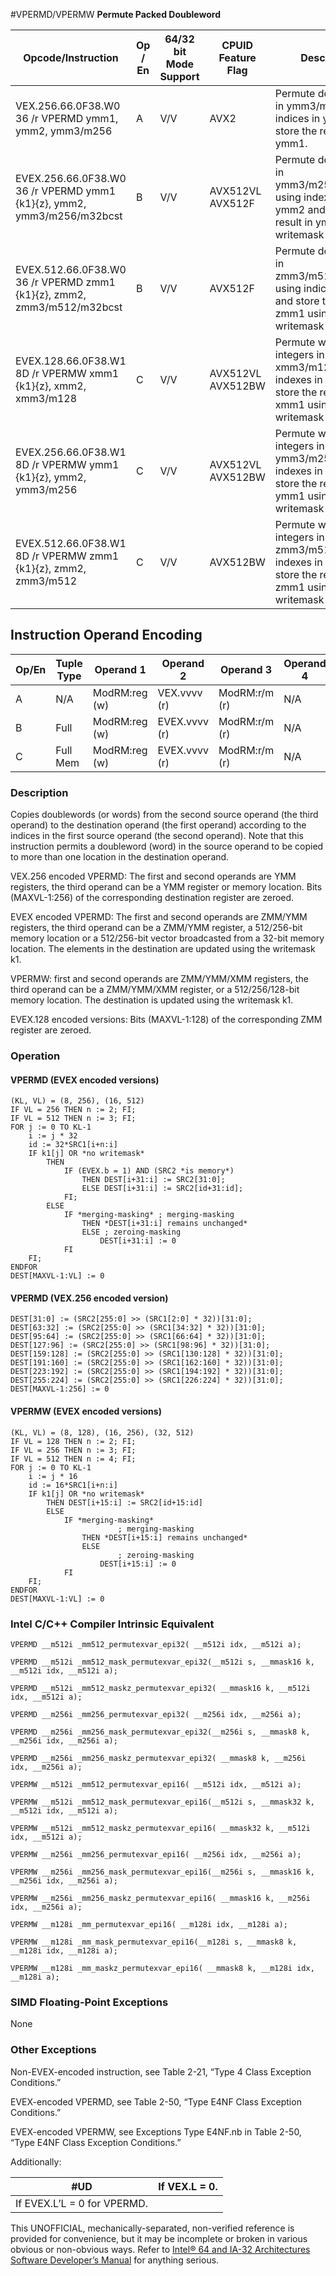 #VPERMD/VPERMW
**Permute Packed Doubleword**

| Opcode/Instruction                                                     | Op / En | 64/32 bit Mode Support | CPUID Feature Flag | Description                                                                                                     |
| ---------------------------------------------------------------------- | ------- | ---------------------- | ------------------ | --------------------------------------------------------------------------------------------------------------- |
| VEX.256.66.0F38.W0 36 /r VPERMD ymm1, ymm2, ymm3/m256                  | A       | V/V                    | AVX2               | Permute doublewords in ymm3/m256 using indices in ymm2 and store the result in ymm1.                            |
| EVEX.256.66.0F38.W0 36 /r VPERMD ymm1 {k1}{z}, ymm2, ymm3/m256/m32bcst | B       | V/V                    | AVX512VL AVX512F   | Permute doublewords in ymm3/m256/m32bcst using indexes in ymm2 and store the result in ymm1 using writemask k1. |
| EVEX.512.66.0F38.W0 36 /r VPERMD zmm1 {k1}{z}, zmm2, zmm3/m512/m32bcst | B       | V/V                    | AVX512F            | Permute doublewords in zmm3/m512/m32bcst using indices in zmm2 and store the result in zmm1 using writemask k1. |
| EVEX.128.66.0F38.W1 8D /r VPERMW xmm1 {k1}{z}, xmm2, xmm3/m128         | C       | V/V                    | AVX512VL AVX512BW  | Permute word integers in xmm3/m128 using indexes in xmm2 and store the result in xmm1 using writemask k1.       |
| EVEX.256.66.0F38.W1 8D /r VPERMW ymm1 {k1}{z}, ymm2, ymm3/m256         | C       | V/V                    | AVX512VL AVX512BW  | Permute word integers in ymm3/m256 using indexes in ymm2 and store the result in ymm1 using writemask k1.       |
| EVEX.512.66.0F38.W1 8D /r VPERMW zmm1 {k1}{z}, zmm2, zmm3/m512         | C       | V/V                    | AVX512BW           | Permute word integers in zmm3/m512 using indexes in zmm2 and store the result in zmm1 using writemask k1.       |

## Instruction Operand Encoding

| Op/En | Tuple Type | Operand 1     | Operand 2     | Operand 3     | Operand 4 |
| ----- | ---------- | ------------- | ------------- | ------------- | --------- |
| A     | N/A        | ModRM:reg (w) | VEX.vvvv (r)  | ModRM:r/m (r) | N/A       |
| B     | Full       | ModRM:reg (w) | EVEX.vvvv (r) | ModRM:r/m (r) | N/A       |
| C     | Full Mem   | ModRM:reg (w) | EVEX.vvvv (r) | ModRM:r/m (r) | N/A       |

### Description

Copies doublewords (or words) from the second source operand (the third operand) to the destination operand (the first operand) according to the indices in the first source operand (the second operand). Note that this instruction permits a doubleword (word) in the source operand to be copied to more than one location in the destination operand.

VEX.256 encoded VPERMD: The first and second operands are YMM registers, the third operand can be a YMM register or memory location. Bits (MAXVL-1:256) of the corresponding destination register are zeroed.

EVEX encoded VPERMD: The first and second operands are ZMM/YMM registers, the third operand can be a ZMM/YMM register, a 512/256-bit memory location or a 512/256-bit vector broadcasted from a 32-bit memory location. The elements in the destination are updated using the writemask k1.

VPERMW: first and second operands are ZMM/YMM/XMM registers, the third operand can be a ZMM/YMM/XMM register, or a 512/256/128-bit memory location. The destination is updated using the writemask k1.

EVEX.128 encoded versions: Bits (MAXVL-1:128) of the corresponding ZMM register are zeroed.

### Operation

#### VPERMD (EVEX encoded versions)

```
(KL, VL) = (8, 256), (16, 512)
IF VL = 256 THEN n := 2; FI;
IF VL = 512 THEN n := 3; FI;
FOR j := 0 TO KL-1
    i := j * 32
    id := 32*SRC1[i+n:i]
    IF k1[j] OR *no writemask*
        THEN
            IF (EVEX.b = 1) AND (SRC2 *is memory*)
                THEN DEST[i+31:i] := SRC2[31:0];
                ELSE DEST[i+31:i] := SRC2[id+31:id];
            FI;
        ELSE
            IF *merging-masking* ; merging-masking
                THEN *DEST[i+31:i] remains unchanged*
                ELSE ; zeroing-masking
                    DEST[i+31:i] := 0
            FI
    FI;
ENDFOR
DEST[MAXVL-1:VL] := 0

```

#### VPERMD (VEX.256 encoded version)

```
DEST[31:0] := (SRC2[255:0] >> (SRC1[2:0] * 32))[31:0];
DEST[63:32] := (SRC2[255:0] >> (SRC1[34:32] * 32))[31:0];
DEST[95:64] := (SRC2[255:0] >> (SRC1[66:64] * 32))[31:0];
DEST[127:96] := (SRC2[255:0] >> (SRC1[98:96] * 32))[31:0];
DEST[159:128] := (SRC2[255:0] >> (SRC1[130:128] * 32))[31:0];
DEST[191:160] := (SRC2[255:0] >> (SRC1[162:160] * 32))[31:0];
DEST[223:192] := (SRC2[255:0] >> (SRC1[194:192] * 32))[31:0];
DEST[255:224] := (SRC2[255:0] >> (SRC1[226:224] * 32))[31:0];
DEST[MAXVL-1:256] := 0

```

#### VPERMW (EVEX encoded versions)

```
(KL, VL) = (8, 128), (16, 256), (32, 512)
IF VL = 128 THEN n := 2; FI;
IF VL = 256 THEN n := 3; FI;
IF VL = 512 THEN n := 4; FI;
FOR j := 0 TO KL-1
    i := j * 16
    id := 16*SRC1[i+n:i]
    IF k1[j] OR *no writemask*
        THEN DEST[i+15:i] := SRC2[id+15:id]
        ELSE
            IF *merging-masking*
                        ; merging-masking
                THEN *DEST[i+15:i] remains unchanged*
                ELSE
                        ; zeroing-masking
                    DEST[i+15:i] := 0
            FI
    FI;
ENDFOR
DEST[MAXVL-1:VL] := 0

```

### Intel C/C++ Compiler Intrinsic Equivalent

```
VPERMD __m512i _mm512_permutexvar_epi32( __m512i idx, __m512i a);

```

```
VPERMD __m512i _mm512_mask_permutexvar_epi32(__m512i s, __mmask16 k, __m512i idx, __m512i a);

```

```
VPERMD __m512i _mm512_maskz_permutexvar_epi32( __mmask16 k, __m512i idx, __m512i a);

```

```
VPERMD __m256i _mm256_permutexvar_epi32( __m256i idx, __m256i a);

```

```
VPERMD __m256i _mm256_mask_permutexvar_epi32(__m256i s, __mmask8 k, __m256i idx, __m256i a);

```

```
VPERMD __m256i _mm256_maskz_permutexvar_epi32( __mmask8 k, __m256i idx, __m256i a);

```

```
VPERMW __m512i _mm512_permutexvar_epi16( __m512i idx, __m512i a);

```

```
VPERMW __m512i _mm512_mask_permutexvar_epi16(__m512i s, __mmask32 k, __m512i idx, __m512i a);

```

```
VPERMW __m512i _mm512_maskz_permutexvar_epi16( __mmask32 k, __m512i idx, __m512i a);

```

```
VPERMW __m256i _mm256_permutexvar_epi16( __m256i idx, __m256i a);

```

```
VPERMW __m256i _mm256_mask_permutexvar_epi16(__m256i s, __mmask16 k, __m256i idx, __m256i a);

```

```
VPERMW __m256i _mm256_maskz_permutexvar_epi16( __mmask16 k, __m256i idx, __m256i a);

```

```
VPERMW __m128i _mm_permutexvar_epi16( __m128i idx, __m128i a);

```

```
VPERMW __m128i _mm_mask_permutexvar_epi16(__m128i s, __mmask8 k, __m128i idx, __m128i a);

```

```
VPERMW __m128i _mm_maskz_permutexvar_epi16( __mmask8 k, __m128i idx, __m128i a);

```

### SIMD Floating-Point Exceptions

None

### Other Exceptions

Non-EVEX-encoded instruction, see Table 2-21, “Type 4 Class Exception Conditions.”

EVEX-encoded VPERMD, see Table 2-50, “Type E4NF Class Exception Conditions.”

EVEX-encoded VPERMW, see Exceptions Type E4NF.nb in Table 2-50, “Type E4NF Class Exception Conditions.”

Additionally:

| #​​​UD                      | If VEX.L = 0. |
| --------------------------- | ------------- |
| If EVEX.L’L = 0 for VPERMD. |

This UNOFFICIAL, mechanically-separated, non-verified reference is provided for convenience, but it may be
incomplete or broken in various obvious or non-obvious
ways. Refer to [Intel® 64 and IA-32 Architectures Software Developer’s Manual](https://software.intel.com/en-us/download/intel-64-and-ia-32-architectures-sdm-combined-volumes-1-2a-2b-2c-2d-3a-3b-3c-3d-and-4) for anything serious.
